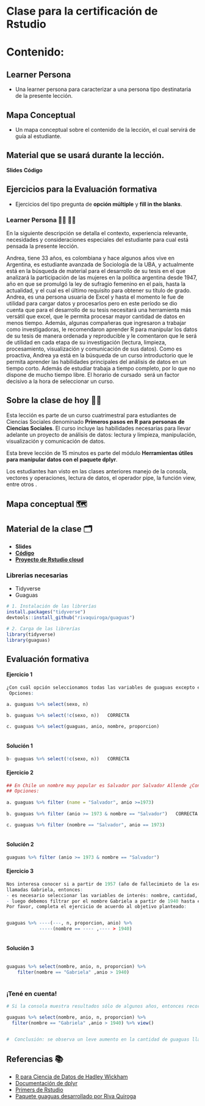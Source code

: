 
# Clase para la certificación de Rstudio

# Contenido:

## Learner Persona

* Una learner persona para caracterizar a una persona tipo destinataria de la presente lección.

## Mapa Conceptual

* Un mapa conceptual sobre el contenido de la lección, el cual servirá de guía al estudiante.

## Material que se usará durante la lección.
**Slides**
**Código**

## Ejercicios para la Evaluación formativa
* Ejercicios del tipo pregunta de **opción múltiple** y **fill in the blanks**.

### Learner Persona 🙎‍♂️ 🙎‍♀️

En la siguiente descripción se detalla el contexto, experiencia relevante, necesidades y consideraciones especiales del estudiante para cual está pensada la presente lección.

Andrea, tiene 33 años, es colombiana y hace algunos años vive en Argentina, es estudiante avanzada de Sociología de la UBA, y actualmente está en la búsqueda de material para el desarrollo de su tesis en el que analizará la participación de las mujeres en la política argentina desde 1947, año en que se promulgó la ley de sufragio femenino en el país, hasta la actualidad, y el cual es el último requisito para obtener su título de grado. Andrea, es una persona usuaria de Excel y hasta el momento le fue de utilidad para cargar datos y procesarlos pero en este período se dio cuenta que para el desarrollo de su tesis necesitará una herramienta más versátil que excel, que le permita procesar mayor cantidad de datos en menos tiempo. Además, algunas compañeras que ingresaron a trabajar como investigadoras, le recomendaron aprender R para manipular los datos de su tesis de manera ordenada y reproducible y le comentaron que le será de utilidad en cada etapa de su investigación (lectura, limpieza, procesamiento, visualización y comunicación de sus datos). Como es proactiva, Andrea ya está en la búsqueda de un curso introductorio que le permita aprender las habilidades principales del análisis de datos en un tiempo corto. Además de estudiar trabaja a tiempo completo, por lo que no dispone de mucho tiempo libre. El horario de cursado  será un factor decisivo a la hora de seleccionar un curso. 

 
## Sobre la clase de hoy 👩‍🏫

Esta lección es parte de un curso cuatrimestral para estudiantes de Ciencias Sociales denominado **Primeros pasos en R para personas de Ciencias Sociales**. El curso incluye las habilidades necesarias para llevar adelante un proyecto de análisis de datos: lectura y limpieza, manipulación, visualización y comunicación de datos.

Esta breve lección de 15 minutos es parte del módulo **Herramientas útiles para manipular datos con el paquete dplyr**. 

Los estudiantes han visto en las clases anteriores manejo de la consola, vectores y operaciones, lectura de datos, el operador pipe, la función view, entre otros . 

## Mapa conceptual 🗺️


## Material de la clase 🗂
 * **Slides**
 * **[Código](https://github.com/PatriLoto/rstudio_certification2020/blob/master/leccion_dplyR_01.R)** 
 * **[Proyecto de Rstudio cloud](https://rstudio.cloud/project/1782608)**


### Librerias necesarias 
* Tidyverse
* Guaguas

``` r
# 1. Instalación de las librerías
install.packages("tidyverse")
devtools::install_github("rivaquiroga/guaguas")

# 2. Carga de las librerías
library(tidyverse)
library(guaguas)

```

## Evaluación formativa
#### Ejercicio 1
``` r
¿Con cuál opción seleccionamos todas las variables de guaguas excepto el sexo y cantidad de ocurrencia de cada nombre?
 Opciones:

a. guaguas %>% select(sexo, n)

b. guaguas %>% select(!c(sexo, n))   CORRECTA

c. guaguas %>% select(guaguas, anio, nombre, proporcion)
 
```

#### Solución 1

``` r
b- guaguas %>% select(!c(sexo, n))   CORRECTA
```

#### Ejercicio 2 

```r
## En Chile un nombre muy popular es Salvador por Salvador Allende ¿Con cuál opción filtramos aquellas filas que contengan el nombre Salvador a partir del año de su fallecimiento (1973)?
## Opciones: 
  
a. guaguas %>% filter (name = "Salvador", anio >=1973)  
  
b. guaguas %>% filter (anio >= 1973 & nombre == "Salvador")   CORRECTA

c. guaguas %>% filter (nombre == "Salvador", anio == 1973)
  
```

#### Solución 2

```r
guaguas %>% filter (anio >= 1973 & nombre == "Salvador") 
```



#### Ejercicio 3

```r
Nos interesa conocer si a partir de 1957 (año de fallecimieto de la escritora Gabriela Mistral) aumento la cantidad de personas 
llamadas Gabriela, entonces:
- es necesario seleccionar las variables de interés: nombre, cantidad, proporción y año
- luego debemos filtrar por el nombre Gabriela a partir de 1940 hasta el año 2019 para comparar la ocurrencia de cada año
Por favor, completa el ejercicio de acuerdo al objetivo planteado:


guaguas %>% ----(---, n, proporcion, anio) %>% 
            -----(nombre == ---- ,---- > 1940)
      
```
 #### Solución 3
 
 ```r
 
 guaguas %>% select(nombre, anio, n, proporcion) %>% 
     filter(nombre == "Gabriela" ,anio > 1940) 
  
  ```
 ### ¡Tené en cuenta!
  ```r
# Si la consola muestra resultados sólo de algunos años, entonces recorda que es posible utilizar la función view() aprendida en la clase anterior para visualizar los resultados completos desde el año 1940 hasta el año 2019.

guaguas %>% select(nombre, anio, n, proporcion) %>% 
    filter(nombre == "Gabriela" ,anio > 1940) %>% view()

  
#  Conclusión: se observa un leve aumento en la cantidad de guaguas llamadas Gabriela a partir de 1957 pero el boom se da a finales de la década del 80 y principios de la década del 90.
  
  ``` 
  
  
  
  
  ## Referencias 📚

* [R para Ciencia de Datos de Hadley Wickham](https://es.r4ds.hadley.nz/)
* [Documentación de dplyr](https://dplyr.tidyverse.org/)
* [Primers de Rstudio](https://rstudio.cloud/learn/primers) 
* [Paquete guaguas desarrollado por Riva Quiroga](https://github.com/rivaquiroga/guaguas)

